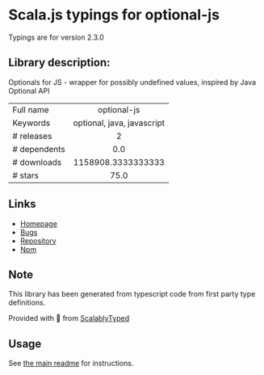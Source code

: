 
# Scala.js typings for optional-js

Typings are for version 2.3.0

## Library description:
Optionals for JS - wrapper for possibly undefined values, inspired by Java Optional API

|                    |                 |
| ------------------ | :-------------: |
| Full name          | optional-js |
| Keywords           | optional, java, javascript |
| # releases         | 2 |
| # dependents       | 0.0 |
| # downloads        | 1158908.3333333333 |
| # stars            | 75.0 |

## Links
- [Homepage](https://github.com/JasonStorey/Optional.js)
- [Bugs](https://github.com/JasonStorey/Optional.js/issues)
- [Repository](https://github.com/JasonStorey/Optional.js)
- [Npm](https://www.npmjs.com/package/optional-js)
    


## Note
This library has been generated from typescript code from first party type definitions.

Provided with :purple_heart: from [ScalablyTyped](https://github.com/oyvindberg/ScalablyTyped)

## Usage
See [the main readme](../../readme.md) for instructions.


